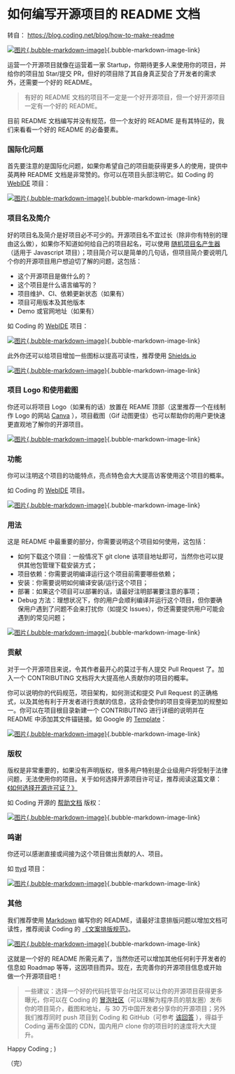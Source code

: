 如何编写开源项目的 README 文档
=============================

转自： https://blog.coding.net/blog/how-to-make-readme

[![图片](https://dn-coding-net-production-pp.qbox.me/8797ba54-ffcb-448e-9da9-66fb83df8e3a.png){.bubble-markdown-image}](https://dn-coding-net-production-pp.qbox.me/8797ba54-ffcb-448e-9da9-66fb83df8e3a.png){.bubble-markdown-image-link}

运营一个开源项目就像在运营着一家
Startup，你期待更多人来使用你的项目，并给你的项目加 Star/提交
PR，但好的项目除了其自身真正契合了开发者的需求外，还需要一个好的
README。

> 有好的 README
> 文档的项目不一定是一个好开源项目，但一个好开源项目一定有一个好的
> README。

目前 README 文档编写并没有规范，但一个友好的 README
是有其特征的，我们来看看一个好的 README 的必备要素。

### 国际化问题

首先要注意的是国际化问题，如果你希望自己的项目能获得更多人的使用，提供中英两种
README 文档是非常赞的。你可以在项目头部注明它。如 Coding 的
[WebIDE](https://github.com/Coding/WebIDE#coding-webide) 项目：

[![图片](https://dn-coding-net-production-pp.qbox.me/8d7b5cfb-8cce-4e93-b571-7b3cac2dfb77.png){.bubble-markdown-image}](https://dn-coding-net-production-pp.qbox.me/8d7b5cfb-8cce-4e93-b571-7b3cac2dfb77.png){.bubble-markdown-image-link}

### 项目名及简介

好的项目名及简介是好项目必不可少的。开源项目名不宜过长（除非你有特别的理由这么做），如果你不知道如何给自己的项目起名，可以使用
[随机项目名产生器](http://mrsharpoblunto.github.io/foswig.js/)（适用于
Javascript
项目）；项目简介可以是简单的几句话，但项目简介要说明几个你的开源项目用户想迫切了解的问题，这包括：

-   这个开源项目是做什么的？
-   这个项目是什么语言编写的？
-   项目维护、CI、依赖更新状态（如果有）
-   项目可用版本及其他版本
-   Demo 或官网地址（如果有）

如 Coding 的 [WebIDE](https://github.com/Coding/WebIDE) 项目：

[![图片](https://dn-coding-net-production-pp.qbox.me/572f7336-073b-4b89-b7c1-d04d24e68806.png){.bubble-markdown-image}](https://dn-coding-net-production-pp.qbox.me/572f7336-073b-4b89-b7c1-d04d24e68806.png){.bubble-markdown-image-link}

此外你还可以给项目增加一些图标以提高可读性，推荐使用
[Shields.io](http://shields.io/)

[![图片](https://dn-coding-net-production-pp.qbox.me/2acf3685-41d5-4c66-bc67-3e75723e2e20.png){.bubble-markdown-image}](https://dn-coding-net-production-pp.qbox.me/2acf3685-41d5-4c66-bc67-3e75723e2e20.png){.bubble-markdown-image-link}

### 项目 Logo 和使用截图

你还可以将项目 Logo（如果有的话）放置在 REAME 顶部（这里推荐一个在线制作
Logo 的网站 [Canva](https://www.canva.com) ），项目截图（Gif
动图更佳）也可以帮助你的用户更快速更直观地了解你的开源项目。

[![图片](https://dn-coding-net-production-pp.qbox.me/bb705df8-4f6a-417c-9515-9dfd0e11da7d.gif){.bubble-markdown-image}](https://dn-coding-net-production-pp.qbox.me/bb705df8-4f6a-417c-9515-9dfd0e11da7d.gif){.bubble-markdown-image-link}

### 功能

你可以注明这个项目的功能特点，亮点特色会大大提高访客使用这个项目的概率。

如 Coding 的 [WebIDE](https://github.com/Coding/WebIDE#features) 项目。

[![图片](https://dn-coding-net-production-pp.qbox.me/43d511d5-0fe5-47b2-9ca2-fd4086d2bb31.png){.bubble-markdown-image}](https://dn-coding-net-production-pp.qbox.me/43d511d5-0fe5-47b2-9ca2-fd4086d2bb31.png){.bubble-markdown-image-link}

### 用法

这是 README 中最重要的部分，你需要说明这个项目如何使用，这包括：

-   如何下载这个项目：一般情况下 git clone
    该项目地址即可，当然你也可以提供其他包管理下载安装方式；
-   项目依赖：你需要说明编译运行这个项目前需要哪些依赖；
-   安装：你需要说明如何编译安装/运行这个项目；
-   部署：如果这个项目可以部署的话，请最好注明部署要注意的事项；
-   Debug
    方法：理想状况下，你的用户会顺利编译并运行这个项目，但你要确保用户遇到了问题不会来打扰你（如提交
    Issues），你还需要提供用户可能会遇到的常见问题；

[![图片](https://dn-coding-net-production-pp.qbox.me/869fcff1-fbe5-4ff7-9d61-4f7507169237.png){.bubble-markdown-image}](https://dn-coding-net-production-pp.qbox.me/869fcff1-fbe5-4ff7-9d61-4f7507169237.png){.bubble-markdown-image-link}

### 贡献

对于一个开源项目来说，令其作者最开心的莫过于有人提交 Pull Request
了。加入一个 CONTRIBUTING 文档将大大提高他人贡献你的项目的概率。

你可以说明你的代码规范，项目架构，如何测试和提交 Pull Request
的正确格式，以及其他有利于开发者进行贡献的信息，这将会使你的项目变得更加的规整如一。你可以在项目根目录新建一个
CONTRIBUTING 进行详细的说明并在 README 中添加其文件锚链接。如 Google 的
[Template](https://github.com/GoogleCloudPlatform/Template/blob/master/CONTRIBUTING.md)：

[![图片](https://dn-coding-net-production-pp.qbox.me/8937cd97-43d2-45ce-afd7-f7f6e8f0fb08.png){.bubble-markdown-image}](https://dn-coding-net-production-pp.qbox.me/8937cd97-43d2-45ce-afd7-f7f6e8f0fb08.png){.bubble-markdown-image-link}

### 版权

版权是非常重要的，如果没有声明版权，很多用户特别是企业级用户将受制于法律问题，无法使用你的项目。关于如何选择开源项目许可证，推荐阅读这篇文章：[《如何选择开源许可证？》](http://www.ruanyifeng.com/blog/2011/05/how_to_choose_free_software_licenses.html)

如 Coding 开源的
[帮助文档](https://coding.net/u/coding/p/coding-docs/git) 版权：

[![图片](https://dn-coding-net-production-pp.qbox.me/3a8b21f8-3ed4-43ea-884b-2c42f3092973.png){.bubble-markdown-image}](https://dn-coding-net-production-pp.qbox.me/3a8b21f8-3ed4-43ea-884b-2c42f3092973.png){.bubble-markdown-image-link}

### 鸣谢

你还可以感谢直接或间接为这个项目做出贡献的人、项目。

如 [ttyd](https://github.com/tsl0922/ttyd) 项目：

[![图片](https://dn-coding-net-production-pp.qbox.me/26972118-e8a3-46ce-8f33-909b6fafa0d6.png){.bubble-markdown-image}](https://dn-coding-net-production-pp.qbox.me/26972118-e8a3-46ce-8f33-909b6fafa0d6.png){.bubble-markdown-image-link}

### 其他

我们推荐使用
[Markdown](https://coding.net/help/doc/project/markdown.html) 编写你的
README，请最好注意排版问题以增加文档可读性，推荐阅读 Coding 的
[《文案排版规范》](https://open.coding.net/copywriting.html)。

[![图片](https://dn-coding-net-production-pp.qbox.me/321b6db8-a5e6-4cde-98e6-199d22603a5c.png){.bubble-markdown-image}](https://dn-coding-net-production-pp.qbox.me/321b6db8-a5e6-4cde-98e6-199d22603a5c.png){.bubble-markdown-image-link}

这就是一个好的 README
所需元素了，当然你还可以增加其他任何利于开发者的信息如 Roadmap
等等，这因项目而异。现在，去完善你的开源项目信息或开始做一个开源项目吧！

> 一些建议：选择一个好的代码托管平台/社区可以让你的开源项目获得更多曝光，你可以在
> Coding 的
> [冒泡社区](https://coding.net/pp)（可以理解为程序员的朋友圈）发布你的项目简介，截图和地址，与
> 30 万中国开发者分享你的开源项目；另外我们推荐同时 push 项目到 Coding
> 和 GitHub（可参考
> [该回答](https://segmentfault.com/q/1010000000172591/a-1020000001531401)
> ），得益于 Coding 遍布全国的 CDN，国内用户 clone
> 你的项目时的速度将大大提升。

Happy Coding ; )

（完）